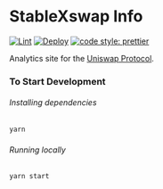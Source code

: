 # StableXswap Info

[![Lint](https://github.com/Uniswap/uniswap-info/workflows/Lint/badge.svg)](https://github.com/Uniswap/uniswap-info/actions?query=workflow%3ALint)
[![Deploy](https://github.com/Uniswap/uniswap-info/workflows/Deploy/badge.svg)](https://github.com/Uniswap/uniswap-info/actions?query=workflow%3ADeploy)
[![code style: prettier](https://img.shields.io/badge/code_style-prettier-ff69b4.svg?style=flat-square)](https://github.com/prettier/prettier)

Analytics site for the [Uniswap Protocol](https://uniswap.org).

### To Start Development

###### Installing dependencies

```bash
yarn
```

###### Running locally

```bash
yarn start
```
